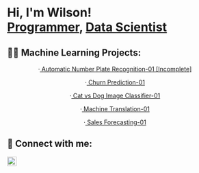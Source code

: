 <h1>Hi, I'm Wilson! <br/><a href="https://github.com/wilsonchs2017">Programmer</a>, <a href="https://www.linkedin.com/in/wilsonchs2017/">Data Scientist</a>

<h2>👨‍💻 Machine Learning Projects:</h2>
<div align = "center">
  
·<a href = "https://github.com/wilsonchs2017/Automatic_Number_Plate_Recognition_01_V1"> Automatic Number Plate Recognition-01 [Incomplete]</a>
  
·<a href = "https://github.com/wilsonchs2017/Churn_Prediction_01_V1"> Churn Prediction-01 </a>
  
·<a href = "https://github.com/wilsonchs2017/Cat_vs_Dog_Image_Classifier_01_V1"> Cat vs Dog Image Classifier-01 </a>
  
·<a href = "https://github.com/wilsonchs2017/Machine_Translation_01_V1"> Machine Translation-01 </a>
  
·<a href = "https://github.com/wilsonchs2017/Sales_Forecasting_01_V1.0"> Sales Forecasting-01 </a>
  
</div>

<h2> 🤳 Connect with me:</h2>

[<img align="left" alt="WilsonCHS2017 | LinkedIn" width="22px" src="https://cdn.jsdelivr.net/npm/simple-icons@v3/icons/linkedin.svg" />][linkedin]

[Linkedin]: [https://www.linkedin.com/in/wilsonchs2017/]

<!--
**wilsonchs2017/wilsonchs2017** is a ✨ _special_ ✨ repository because its `README.md` (this file) appears on your GitHub profile.
-->
